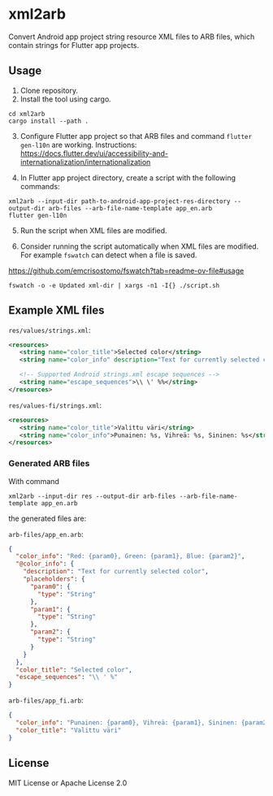 # xml2arb

Convert Android app project string resource XML files to ARB files, which
contain strings for Flutter app projects.

## Usage

1. Clone repository.
2. Install the tool using cargo.
```
cd xml2arb
cargo install --path .
```
3. Configure Flutter app project so that ARB files and command `flutter
   gen-l10n` are working. Instructions: <https://docs.flutter.dev/ui/accessibility-and-internationalization/internationalization>

4. In Flutter app project directory, create a script with the following commands:
```
xml2arb --input-dir path-to-android-app-project-res-directory --output-dir arb-files --arb-file-name-template app_en.arb
flutter gen-l10n
```

5. Run the script when XML files are modified.

6. Consider running the script automatically when XML files are modified.
For example `fswatch` can detect when a file is saved.

<https://github.com/emcrisostomo/fswatch?tab=readme-ov-file#usage>

```
fswatch -o -e Updated xml-dir | xargs -n1 -I{} ./script.sh
```

## Example XML files

`res/values/strings.xml`:
```xml
<resources>
   <string name="color_title">Selected color</string>
   <string name="color_info" description="Text for currently selected color">Red: %s, Green: %s, Blue: %s</string>

   <!-- Supported Android strings.xml escape sequences -->
   <string name="escape_sequences">\\ \' %%</string>
</resources>
```

`res/values-fi/strings.xml`:
```xml
<resources>
   <string name="color_title">Valittu väri</string>
   <string name="color_info">Punainen: %s, Vihreä: %s, Sininen: %s</string>
</resources>
```

### Generated ARB files

With command

```
xml2arb --input-dir res --output-dir arb-files --arb-file-name-template app_en.arb
```

the generated files are:

`arb-files/app_en.arb`:
```json
{
  "color_info": "Red: {param0}, Green: {param1}, Blue: {param2}",
  "@color_info": {
    "description": "Text for currently selected color",
    "placeholders": {
      "param0": {
        "type": "String"
      },
      "param1": {
        "type": "String"
      },
      "param2": {
        "type": "String"
      }
    }
  },
  "color_title": "Selected color",
  "escape_sequences": "\\ ' %"
}

```
`arb-files/app_fi.arb`:
```json
{
  "color_info": "Punainen: {param0}, Vihreä: {param1}, Sininen: {param2}",
  "color_title": "Valittu väri"
}
```

## License

MIT License or Apache License 2.0

